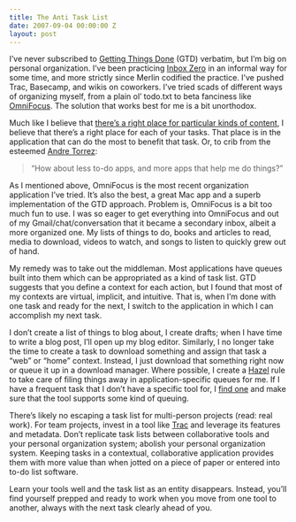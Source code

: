 ```yaml
---
title: The Anti Task List
date: 2007-09-04 00:00:00 Z
layout: post
---
```





I’ve never subscribed to [Getting Things Done](http://www.davidco.com/what_is_gtd.php) (GTD) verbatim, but I’m big on personal organization. I’ve been practicing [Inbox Zero](http://www.43folders.com/izero/) in an informal way for some time, and more strictly since Merlin codified the practice. I’ve pushed Trac, Basecamp, and wikis on coworkers. I’ve tried scads of different ways of organizing myself, from a plain ol’ todo.txt to beta fanciness like [OmniFocus](http://www.omnigroup.com/applications/omnifocus/). The solution that works best for me is a bit unorthodox.

Much like I believe that [there’s a right place for particular kinds of content](http://al3x.net/2007/07/17/why-this-is-here-and-thats-there.html), I believe that there’s a right place for each of your tasks. That place is in the application that can do the most to benefit that task. Or, to crib from the esteemed [Andre Torrez](http://www.torrez.org/):

> “How about less to-do apps, and more apps that help me do things?”

As I mentioned above, OmniFocus is the most recent organization application I’ve tried. It’s also the best, a great Mac app and a superb implementation of the GTD approach. Problem is, OmniFocus is a bit too much fun to use. I was so eager to get everything into OmniFocus and out of my Gmail/chat/conversation that it became a secondary inbox, albeit a more organized one. My lists of things to do, books and articles to read, media to download, videos to watch, and songs to listen to quickly grew out of hand.

My remedy was to take out the middleman. Most applications have queues built into them which can be appropriated as a kind of task list. GTD suggests that you define a context for each action, but I found that most of my contexts are virtual, implicit, and intuitive. That is, when I’m done with one task and ready for the next, I switch to the application in which I can accomplish my next task.

I don’t create a list of things to blog about, I create drafts; when I have time to write a blog post, I’ll open up my blog editor. Similarly, I no longer take the time to create a task to download something and assign that task a “web” or “home” context. Instead, I just download that something right now or queue it up in a download manager. Where possible, I create a [Hazel](http://www.noodlesoft.com/hazel.php) rule to take care of filing things away in application-specific queues for me. If I have a frequent task that I don’t have a specific tool for, I [find one](http://osx.iusethis.com/) and make sure that the tool supports some kind of queuing.

There’s likely no escaping a task list for multi-person projects (read: real work). For team projects, invest in a tool like [Trac](http://trac.edgewall.org/) and leverage its features and metadata. Don’t replicate task lists between collaborative tools and your personal organization system; abolish your personal organization system. Keeping tasks in a contextual, collaborative application provides them with more value than when jotted on a piece of paper or entered into to-do list software.

Learn your tools well and the task list as an entity disappears. Instead, you’ll find yourself prepped and ready to work when you move from one tool to another, always with the next task clearly ahead of you.
